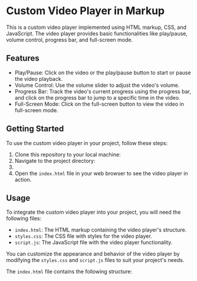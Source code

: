 # Custom Video Player in Markup

This is a custom video player implemented using HTML markup, CSS, and JavaScript. The video player provides basic functionalities like play/pause, volume control, progress bar, and full-screen mode.


## Features

- Play/Pause: Click on the video or the play/pause button to start or pause the video playback.
- Volume Control: Use the volume slider to adjust the video's volume.
- Progress Bar: Track the video's current progress using the progress bar, and click on the progress bar to jump to a specific time in the video.
- Full-Screen Mode: Click on the full-screen button to view the video in full-screen mode.

## Getting Started

To use the custom video player in your project, follow these steps:

1. Clone this repository to your local machine:
2. Navigate to the project directory:
3. 
3. Open the `index.html` file in your web browser to see the video player in action.

## Usage

To integrate the custom video player into your project, you will need the following files:

- `index.html`: The HTML markup containing the video player's structure.
- `styles.css`: The CSS file with styles for the video player.
- `script.js`: The JavaScript file with the video player functionality.

You can customize the appearance and behavior of the video player by modifying the `styles.css` and `script.js` files to suit your project's needs.

The `index.html` file contains the following structure:






